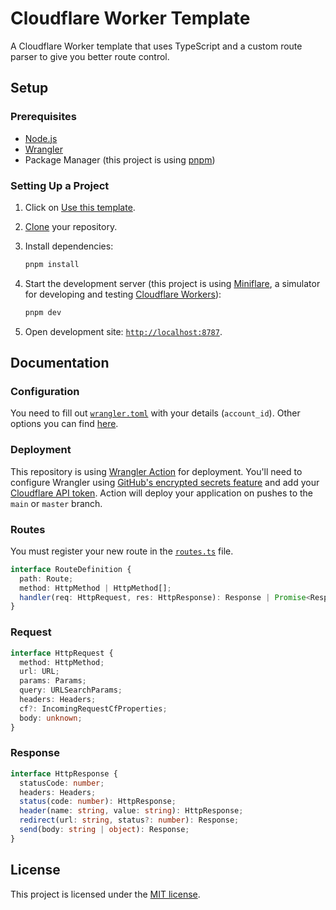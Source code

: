 # Cloudflare Worker Template

A Cloudflare Worker template that uses TypeScript and a custom route parser to give you better route control.

## Setup

### Prerequisites

- [Node.js][node]
- [Wrangler][wrangler]
- Package Manager (this project is using [pnpm][pnpm])

### Setting Up a Project

1. Click on [Use this template][template].
2. [Clone][cloning-a-repo] your repository.
3. Install dependencies:

   ```bash
   pnpm install
   ```

4. Start the development server (this project is using [Miniflare][miniflare], a simulator for developing and testing [Cloudflare Workers][workers]):

   ```bash
   pnpm dev
   ```

5. Open development site: [`http://localhost:8787`](http://localhost:8787).

## Documentation

### Configuration

You need to fill out [`wrangler.toml`](wrangler.toml) with your details (`account_id`). Other options you can find [here][wrangler-configuration].

### Deployment

This repository is using [Wrangler Action](.github/workflows/deploy.yml) for deployment. You'll need to configure Wrangler using [GitHub's encrypted secrets feature][encrypted-secrets] and add your [Cloudflare API token][api-token]. Action will deploy your application on pushes to the `main` or `master` branch.

### Routes

You must register your new route in the [`routes.ts`](src/routes.ts) file.

```ts
interface RouteDefinition {
  path: Route;
  method: HttpMethod | HttpMethod[];
  handler(req: HttpRequest, res: HttpResponse): Response | Promise<Response>;
}
```

### Request

```ts
interface HttpRequest {
  method: HttpMethod;
  url: URL;
  params: Params;
  query: URLSearchParams;
  headers: Headers;
  cf?: IncomingRequestCfProperties;
  body: unknown;
}
```

### Response

```ts
interface HttpResponse {
  statusCode: number;
  headers: Headers;
  status(code: number): HttpResponse;
  header(name: string, value: string): HttpResponse;
  redirect(url: string, status?: number): Response;
  send(body: string | object): Response;
}
```

## License

This project is licensed under the [MIT license](LICENSE).

[node]: https://nodejs.org
[wrangler]: https://developers.cloudflare.com/workers/cli-wrangler/install-update
[pnpm]: https://pnpm.io
[template]: https://github.com/screfy/cf-worker-tempate/generate
[cloning-a-repo]: https://help.github.com/en/articles/cloning-a-repository
[miniflare]: https://miniflare.dev
[workers]: https://workers.cloudflare.com
[wrangler-configuration]: https://developers.cloudflare.com/workers/cli-wrangler/configuration
[encrypted-secrets]: https://docs.github.com/en/actions/security-guides/encrypted-secrets#creating-encrypted-secrets-for-a-repository
[api-token]: https://developers.cloudflare.com/api/tokens/create
